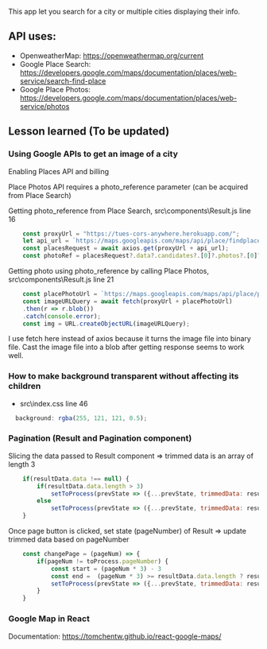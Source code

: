 This app let you search for a city or multiple cities displaying their info. 
## API uses: 
* OpenweatherMap: https://openweathermap.org/current 
* Google Place Search: https://developers.google.com/maps/documentation/places/web-service/search-find-place
* Google Place Photos: https://developers.google.com/maps/documentation/places/web-service/photos

## Lesson learned (To be updated)
### Using Google APIs to get an image of a city
Enabling Places API and billing 

Place Photos API requires a photo_reference parameter (can be acquired from Place Search)

Getting photo_reference from Place Search, src\components\Result.js line 16

```javascript 
    const proxyUrl = "https://tues-cors-anywhere.herokuapp.com/"; 
    let api_url = `https://maps.googleapis.com/maps/api/place/findplacefromtext/json?input=${elem.name + "," + (elem.sys.state ? elem.sys.state + "," : '') + elem.sys.country.toLowerCase()}&inputtype=textquery&fields=name,photos&key=${process.env.REACT_APP_GG_KEY}`
    const placesRequest = await axios.get(proxyUrl + api_url);
    const photoRef = placesRequest?.data?.candidates?.[0]?.photos?.[0]?.photo_reference;
```

Getting photo using photo_reference by calling Place Photos, src\components\Result.js line 21

```javascript 
    const placePhotoUrl = `https://maps.googleapis.com/maps/api/place/photo?photoreference=${photoRef}&key=${process.env.REACT_APP_GG_KEY}&maxwidth=700&maxheight=700`;
    const imageURLQuery = await fetch(proxyUrl + placePhotoUrl)
    .then(r => r.blob())
    .catch(console.error);
    const img = URL.createObjectURL(imageURLQuery); 
```

I use fetch here instead of axios because it turns the image file into binary file. Cast the image file into a blob after getting response seems to work well. 

### How to make background transparent without affecting its children
* src\index.css line 46

```javascript 
  background: rgba(255, 121, 121, 0.5);
```

### Pagination (Result and Pagination component)
Slicing the data passed to Result component => trimmed data is an array of length 3 

```javascript 
    if(resultData.data !== null) {
        if(resultData.data.length > 3) 
            setToProcess(prevState => ({...prevState, trimmedData: resultData.data.slice(0,3), pageNumber: 1, totalPage: Math.ceil(resultData.data.length / 3)}));
        else
            setToProcess(prevState => ({...prevState, trimmedData: resultData.data, pageNumber: 1, totalPage: 1}));
    }
```

Once page button is clicked, set state (pageNumber) of Result => update trimmed data based on pageNumber 

```javascript 
    const changePage = (pageNum) => {
        if(pageNum != toProcess.pageNumber) {
            const start = (pageNum * 3) - 3
            const end =  (pageNum * 3) >= resultData.data.length ? resultData.data.length : (pageNum * 3) % resultData.data.length;
            setToProcess(prevState => ({...prevState, trimmedData: resultData.data.slice(start, end), pageNumber: pageNum}));
        }
    }
```
### Google Map in React
Documentation: https://tomchentw.github.io/react-google-maps/

<!-- # Getting Started with Create React App

This project was bootstrapped with [Create React App](https://github.com/facebook/create-react-app).

## Available Scripts

In the project directory, you can run:

### `npm start`

Runs the app in the development mode.\
Open [http://localhost:3000](http://localhost:3000) to view it in the browser.

The page will reload if you make edits.\
You will also see any lint errors in the console.

### `npm test`

Launches the test runner in the interactive watch mode.\
See the section about [running tests](https://facebook.github.io/create-react-app/docs/running-tests) for more information.

### `npm run build`

Builds the app for production to the `build` folder.\
It correctly bundles React in production mode and optimizes the build for the best performance.

The build is minified and the filenames include the hashes.\
Your app is ready to be deployed!

See the section about [deployment](https://facebook.github.io/create-react-app/docs/deployment) for more information.

### `npm run eject`

**Note: this is a one-way operation. Once you `eject`, you can’t go back!**

If you aren’t satisfied with the build tool and configuration choices, you can `eject` at any time. This command will remove the single build dependency from your project.

Instead, it will copy all the configuration files and the transitive dependencies (webpack, Babel, ESLint, etc) right into your project so you have full control over them. All of the commands except `eject` will still work, but they will point to the copied scripts so you can tweak them. At this point you’re on your own.

You don’t have to ever use `eject`. The curated feature set is suitable for small and middle deployments, and you shouldn’t feel obligated to use this feature. However we understand that this tool wouldn’t be useful if you couldn’t customize it when you are ready for it.

## Learn More

You can learn more in the [Create React App documentation](https://facebook.github.io/create-react-app/docs/getting-started).

To learn React, check out the [React documentation](https://reactjs.org/).

### Code Splitting

This section has moved here: [https://facebook.github.io/create-react-app/docs/code-splitting](https://facebook.github.io/create-react-app/docs/code-splitting)

### Analyzing the Bundle Size

This section has moved here: [https://facebook.github.io/create-react-app/docs/analyzing-the-bundle-size](https://facebook.github.io/create-react-app/docs/analyzing-the-bundle-size)

### Making a Progressive Web App

This section has moved here: [https://facebook.github.io/create-react-app/docs/making-a-progressive-web-app](https://facebook.github.io/create-react-app/docs/making-a-progressive-web-app)

### Advanced Configuration

This section has moved here: [https://facebook.github.io/create-react-app/docs/advanced-configuration](https://facebook.github.io/create-react-app/docs/advanced-configuration)

### Deployment

This section has moved here: [https://facebook.github.io/create-react-app/docs/deployment](https://facebook.github.io/create-react-app/docs/deployment)

### `npm run build` fails to minify

This section has moved here: [https://facebook.github.io/create-react-app/docs/troubleshooting#npm-run-build-fails-to-minify](https://facebook.github.io/create-react-app/docs/troubleshooting#npm-run-build-fails-to-minify) -->


